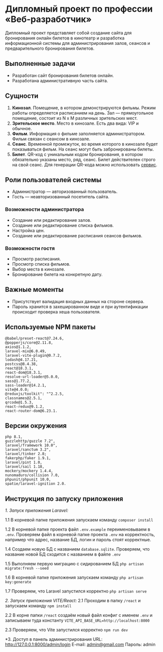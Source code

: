 # Дипломный проект по профессии «Веб-разработчик»

Дипломный проект представляет собой создание сайта для бронирования онлайн билетов в кинотеатр и разработка информационной системы для администрирования залов, сеансов и предварительного бронирования билетов.

## Выполненные задачи
* Разработан сайт бронирования билетов онлайн.
* Разработана административную часть сайта.

## Сущности

1. **Кинозал**. Помещение, в котором демонстрируются фильмы. Режим работы определяется расписанием на день. Зал — прямоугольное помещение, состоит из N х M различных зрительских мест.
2. **Зрительское место**. Место в кинозале. Есть два вида: VIP и обычное. 
3. **Фильм**. Информация о фильме заполняется администратором. Фильм связан с сеансом в кинозале.
4. **Сеанс**. Временной промежуток, во время которого в кинозале будет показываться фильм. На сеанс могут быть забронированы билеты.
5. **Билет**. QR-код c уникальным кодом бронирования, в котором обязательно указаны место, ряд, сеанс. Билет действителен строго на свой сеанс. Для генерации QR-кода можно использовать [сервис](http://phpqrcode.sourceforge.net/). 

## Роли пользователей системы
* Администратор — авторизованный пользователь.
* Гость — неавторизованный посетитель сайта.

### Возможности администратора
* Создание или редактирование залов.
* Создание или редактирование списка фильмов.
* Настройка цен.
* Создание или редактирование расписания сеансов фильмов.

### Возможности гостя
* Просмотр расписания.
* Просмотр списка фильмов.
* Выбор места в кинозале.
* Бронирование билета на конкретную дату.

## Важные моменты
* Присутствует валидация входных данных на стороне сервера.
* Пароль хранится в захешированном виде и при аутентификации происходит проверка хеша пользователя.

## Используемые NPM пакеты

    @babel/preset-react@7.24.6,
    @popperjs/core@2.11.8,
    axios@1.1.2,
    laravel-mix@6.0.49,
    laravel-vite-plugin@0.7.2,
    lodash@4.17.21,
    postcss@8.4.38,
    react@18.3.1,
    react-dom@18.3.1,
    resolve-url-loader@5.0.0,
    sass@1.77.2,
    sass-loader@14.2.1,
    vite@4.0.0;
    @reduxjs/toolkit": "^2.2.5,
    classnames@2.5.1,
    qrcode@1.5.3,
    react-redux@9.1.2,
    react-router-dom@6.23.1.


## Версии окружения

    php 8.1,
    guzzlehttp/guzzle 7.2",
    laravel/framework 10.0",
    laravel/sanctum 3.2",
    laravel/tinker 2.8;
    fakerphp/faker 1.9.1,
    laravel/pint 1.0,
    laravel/sail 1.18,
    mockery/mockery 1.4.4,
    nunomaduro/collision 7.0,
    phpunit/phpunit 10.0,
    spatie/laravel-ignition 2.0.


## Инструкция по запуску приложения

*1. Запуск приложения Laravel:*

 1.1 В корневой папке приложения запускаем команду `composer install` 
 
 1.2 В корневой папке проекта файл `.env.example` переименовываем в `.env`. Проверяем файл в корневой папке проекта `.env` на корректность, например что адрес, название БД, логин и пароль стоят корректные. 
 
 1.4 Создаем новую БД с названием `database.sqlite`. Проверяем, что название новой БД сходится с названием в файле `.env` 
 
 1.5 Выполняем первую миграцию с сидированием БД `php artisan migrate:fresh --seed` 
 
 1.6 В корневой папке приложения запускаем команду `php artisan key:generate` 
 
 1.7 Проверяем, что Laravel запустился корректно `php artisan serve` 
 

*2. Запуск приложения VITE/React:*
 2.1 Проходим в папку `/react` и запускаем команду `npm install` 
 
 2.2 В корне папки `/react` создаём новый файл конфиг с именем `.env` и записываем туда константу `VITE_API_BASE_URL=http://localhost:8000` 
 
 2.3 Проверяем, что Vite запустился корректно `npm run dev` 
 
*3. Доступ в панель администрирования URL: http://127.0.0.1:8000/admin/login E-mail: admin@gmail.com Пароль: admin

